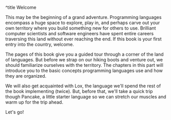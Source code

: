 ^title Welcome

This may be the beginning of a grand adventure. Programming languages encompass
a huge space to explore, play in, and perhaps carve out your own territory where
you build something new for others to use. Brilliant computer scientists and
software engineers have spent entire careers traversing this land without ever
reaching the end. If this book is your first entry into the country, welcome.

The pages of this book give you a guided tour through a corner of the land of
languages. But before we strap on our hiking boots and venture out, we should
familiarize ourselves with the territory. The chapters in this part will
introduce you to the basic concepts programming languages use and how they are
organized.

We will also get acquainted with Lox, the language we'll spend the rest of the
book implementing (twice). But, before that, we'll take a quick trip though
Pancake, a little starter language so we can stretch our muscles and warm up for
the trip ahead.

Let's go!
